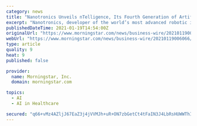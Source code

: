 ```yaml
---
category: news
title: "Nanotronics Unveils nTelligence, Its Fourth Generation of Artificial Intelligence Software"
excerpt: "Nanotronics, developer of the world’s most advanced robotic industrial microscope that combines AI, automation, and sophisticated imaging for industrial inspection, is announcing the release of its fourth generation of artificial intelligence software,"
publishedDateTime: 2021-01-19T14:54:00Z
originalUrl: "https://www.morningstar.com/news/business-wire/20210119006066/nanotronics-unveils-ntelligence-its-fourth-generation-of-artificial-intelligence-software"
webUrl: "https://www.morningstar.com/news/business-wire/20210119006066/nanotronics-unveils-ntelligence-its-fourth-generation-of-artificial-intelligence-software"
type: article
quality: 9
heat: 9
published: false

provider:
  name: Morningstar, Inc.
  domain: morningstar.com

topics:
  - AI
  - AI in Healthcare

secured: "q66+vMz4AZljJ67EaZ3j4jVVMJh+uR+ON7zbGetCt4tFaIN3J4LbRsHUWWThIp9wo0wOJ1s4F4FasDPcXjyx22kN54RZKvW2JxY93B8Qucbb2rf2jQ4rnQfhJkjIFZVBHCdrkqSSv7c46ggeTjTLLsFjiDfHLHkKxE6zQm0naSwVHt462+sLfa0IngLVpi2FJPYisKS6BcRpdMdpQSJa9Lp2vzMGRuKFrkpZ6N0lruXWBVWnTPxfNxvM9HJiSjRwUGzGXzStLwtjhG26GpgHW72AjamqhMpttSleNZ/wEd97RRaQliTKc7XjkeyiwD38KtaUSVK5qwuvlkhJQ6VDl82irPkMiT+j+C3aE3dnCgQ=;1yO4FyK9boQXo4Xj74xkdQ=="
---
```


